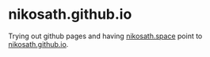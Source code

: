 # nikosath.github.io
Trying out github pages and having [nikosath.space](http://www.nikosath.space) point to [nikosath.github.io](http://nikosath.github.io).
